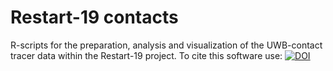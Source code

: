 # Restart-19 contacts
R-scripts for the preparation, analysis and visualization of the UWB-contact tracer data within the Restart-19 project.
To cite this software use: 
[![DOI](https://zenodo.org/badge/DOI/10.5281/zenodo.4647830.svg)](https://doi.org/10.5281/zenodo.4647830)
